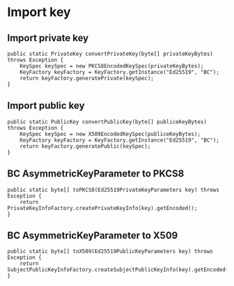 # Import key

## Import private key

````
public static PrivateKey convertPrivateKey(byte[] privateKeyBytes) throws Exception {
    KeySpec keySpec = new PKCS8EncodedKeySpec(privateKeyBytes);
    KeyFactory keyFactory = KeyFactory.getInstance("Ed25519", "BC");
    return keyFactory.generatePrivate(keySpec);
}
````

## Import public key

````
public static PublicKey convertPublicKey(byte[] publiceKeyBytes) throws Exception {
    KeySpec keySpec = new X509EncodedKeySpec(publiceKeyBytes);
    KeyFactory keyFactory = KeyFactory.getInstance("Ed25519", "BC");
    return keyFactory.generatePublic(keySpec);
}
````


## BC AsymmetricKeyParameter to PKCS8

````
public static byte[] toPKCS8(Ed25519PrivateKeyParameters key) throws Exception {
    return PrivateKeyInfoFactory.createPrivateKeyInfo(key).getEncoded();
}
````

## BC AsymmetricKeyParameter to X509

````
public static byte[] toX509(Ed25519PublicKeyParameters key) throws Exception {
    return SubjectPublicKeyInfoFactory.createSubjectPublicKeyInfo(key).getEncoded();
}
````
